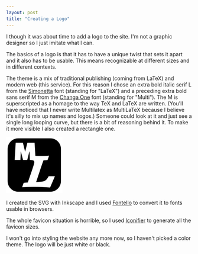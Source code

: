 ```yaml
---
layout: post
title: "Creating a Logo"
---
```


I though it was about time to add a logo to the site. I'm not a graphic designer
so I just imitate what I can.

The basics of a logo is that it has to have a unique twist that sets it apart
and it also has to be usable. This means recognizable at different sizes and in
different contexts.

The theme is a mix of traditional publishing (coming from LaTeX) and modern web
(this service). For this reason I chose an extra bold italic serif L from the
[Simonetta][simonetta] font (standing for "LaTeX") and a preceding extra bold
sans serif M from the [Changa One][changa-one] font (standing for "Multi"). The
M is superscripted as a homage to the way TeX and LaTeX are written. (You'll
have noticed that I never write Multilatex as MultiLaTeX because I believe it's
silly to mix up names and logos.) Someone could look at it and just see a single
long looping curve, but there is a bit of reasoning behind it. To make it
more visible I also created a rectangle one.

![Multilatex logo](/s/blog/img/logo.png)

I created the SVG with Inkscape and I used [Fontello][fontello] to convert it to
fonts usable in browsers.

The whole favicon situation is horrible, so I used [Iconifier][iconifier] to
generate all the favicon sizes.

I won't go into styling the website any more now, so I haven't picked a color
theme. The logo will be just white or black.

[simonetta]: http://www.google.com/fonts/specimen/Simonetta
[changa-one]: http://www.google.com/fonts/specimen/Changa+One
[fontello]: http://fontello.com/
[iconifier]: http://iconifier.net/
